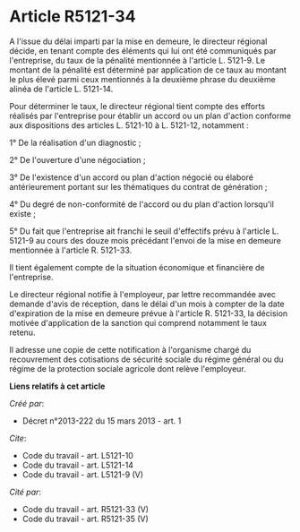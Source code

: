 # Article R5121-34

A l'issue du délai imparti par la mise en demeure, le directeur régional décide, en tenant compte des éléments qui lui ont
été communiqués par l'entreprise, du taux de la pénalité mentionnée à l'article L. 5121-9. Le montant de la pénalité est
déterminé par application de ce taux au montant le plus élevé parmi ceux mentionnés à la deuxième phrase du deuxième alinéa
de l'article L. 5121-14. 

Pour déterminer le taux, le directeur régional tient compte des efforts réalisés par l'entreprise pour établir un accord ou
un plan d'action conforme aux dispositions des articles L. 5121-10 à L. 5121-12, notamment : 

1° De la réalisation d'un diagnostic ; 

2° De l'ouverture d'une négociation ; 

3° De l'existence d'un accord ou plan d'action négocié ou élaboré antérieurement portant sur les thématiques du contrat de
génération ; 

4° Du degré de non-conformité de l'accord ou du plan d'action lorsqu'il existe ; 

5° Du fait que l'entreprise ait franchi le seuil d'effectifs prévu à l'article L. 5121-9 au cours des douze mois précédant
l'envoi de la mise en demeure mentionnée à l'article R. 5121-33. 

Il tient également compte de la situation économique et financière de l'entreprise. 

Le directeur régional notifie à l'employeur, par lettre recommandée avec demande d'avis de réception, dans le délai d'un mois
à compter de la date d'expiration de la mise en demeure prévue à l'article R. 5121-33, la décision motivée d'application de
la sanction qui comprend notamment le taux retenu. 

Il adresse une copie de cette notification à l'organisme chargé du recouvrement des cotisations de sécurité sociale du régime
général ou du régime de la protection sociale agricole dont relève l'employeur.

**Liens relatifs à cet article**

_Créé par_:

  - Décret n°2013-222 du 15 mars 2013 - art. 1

_Cite_:

  - Code du travail - art. L5121-10
  - Code du travail - art. L5121-14
  - Code du travail - art. L5121-9 (V)

_Cité par_:

  - Code du travail - art. R5121-33 (V)
  - Code du travail - art. R5121-35 (V)
